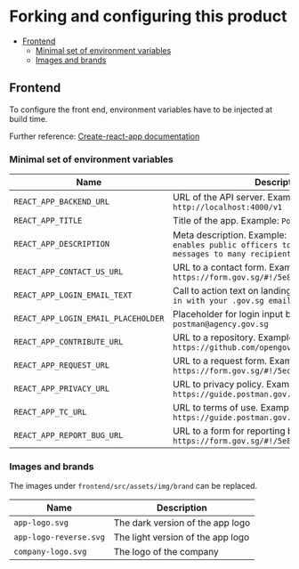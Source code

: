 # Forking and configuring this product

- [Frontend](#frontend)
  - [Minimal set of environment variables](#minimal-set-of-environment-variables)
  - [Images and brands](#images-and-brands)

## Frontend

To configure the front end, environment variables have to be injected at build time.

Further reference: [Create-react-app documentation](https://create-react-app.dev/docs/adding-custom-environment-variables/#referencing-environment-variables-in-the-html)

### Minimal set of environment variables

| Name                                | Description                                                                                                       |
| ----------------------------------- | ----------------------------------------------------------------------------------------------------------------- |
| `REACT_APP_BACKEND_URL`             | URL of the API server. Example: `http://localhost:4000/v1`                                                        |
| `REACT_APP_TITLE`                   | Title of the app. Example: `Postman.gov.sg`                                                                       |
| `REACT_APP_DESCRIPTION`             | Meta description. Example: `Postman.gov.sg enables public officers to send templated messages to many recipients` |  |
| `REACT_APP_CONTACT_US_URL`          | URL to a contact form. Example: `https://form.gov.sg/#!/5e8db1736d789b0011743202`                                 |
| `REACT_APP_LOGIN_EMAIL_TEXT`        | Call to action text on landing page. Example: `Sign in with your .gov.sg email`                                   |
| `REACT_APP_LOGIN_EMAIL_PLACEHOLDER` | Placeholder for login input box. Example: `e.g. postman@agency.gov.sg`                                            |
| `REACT_APP_CONTRIBUTE_URL`          | URL to a repository. Example: `https://github.com/opengovsg/postman`                                              |
| `REACT_APP_REQUEST_URL`             | URL to a request form. Example: `https://form.gov.sg/#!/5ec2064a85d58100112184a4`                                 |
| `REACT_APP_PRIVACY_URL`             | URL to privacy policy. Example: `https://guide.postman.gov.sg/privacy.html`                                       |
| `REACT_APP_TC_URL`                  | URL to terms of use. Example: `https://guide.postman.gov.sg/t-c.html`                                             |
| `REACT_APP_REPORT_BUG_URL`          | URL to a form for reporting bugs. Example: `https://form.gov.sg/#!/5e8db1736d789b0011743202`                      |

### Images and brands

The images under `frontend/src/assets/img/brand` can be replaced.

| Name                   | Description                       |
| ---------------------- | --------------------------------- |
| `app-logo.svg`         | The dark version of the app logo  |
| `app-logo-reverse.svg` | The light version of the app logo |
| `company-logo.svg`     | The logo of the company           |
